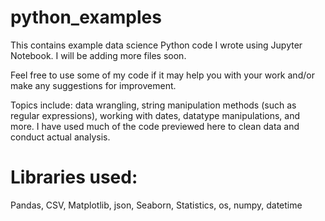 # python_examples
This contains example data science Python code I wrote using Jupyter Notebook. I will be adding more files soon.

Feel free to use some of my code if it may help you with your work and/or make any suggestions for improvement.

Topics include: data wrangling, string manipulation methods (such as regular expressions), working with dates, datatype manipulations, and more. I have used much of the code previewed here to clean data and conduct actual analysis.

# Libraries used:
  Pandas,
  CSV,
  Matplotlib,
  json,
  Seaborn,
  Statistics,
  os,
  numpy,
  datetime
